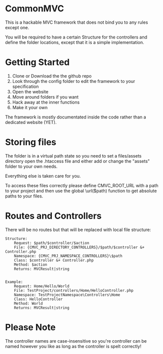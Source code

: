 # CommonMVC 
This is a hackable MVC framework that does not bind you to any rules except one.

You will be required to have a certain Structure for the controllers and define
the folder locations, except that it is a simple implementation.

# Getting Started
1. Clone or Download the the github repo
2. Look through the config folder to edit the framework to your specification
3. Open the website
4. Move around folders if you want
5. Hack away at the inner functions 
6. Make it your own
 
The framework is mostly documentated inside the code rather than a dedicated
website (YET). 

# Storing files
The folder is in a virtual path state so you need to set a files/assets directory
open the .htaccess file and either add or change the "assets" folder to your own
needs.

Everything else is taken care for you.

To access these files correctly please define CMVC_ROOT_URL with a path to your project and then use the global \url($path) function to get absolute paths to your files.

# Routes and Controllers
There will be no routes but that will be replaced with local file structure:

	Structure:
		Request: $path/$controller/$action
		File: {CMVC_PRJ_DIRECTORY_CONTROLLERS}/$path/$controller &+ Controller.php
		Namespace: {CMVC_PRJ_NAMESPACE_CONTROLLERS}\$path
		Class: $controller &+ Controller.php
		Method: $action
		Returns: MVCResult|string


	Example: 
		Request: Home/Hello/World
		File: TestProject/controllers/Home/HelloController.php
		Namespace: TestProjectNamespace\Controllers\Home
		Class: HelloController
		Method: World
		Returns: MVCResult|string

# Please Note
The controller names are case-insensitive so you're controller can be named however you like
as long as the controller is spelt correctly!